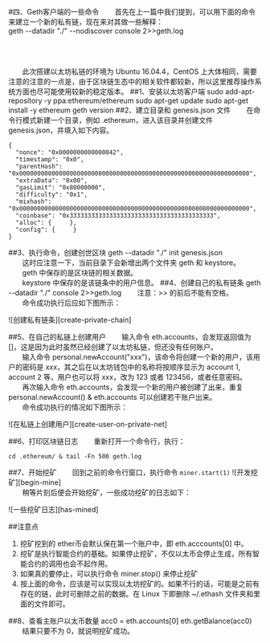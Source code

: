 #四、Geth客户端的一些命令
&nbsp;&nbsp;&nbsp;&nbsp;&nbsp;&nbsp;&nbsp;首先在上一篇中我们提到，可以用下面的命令来建立一个新的私有链，现在来对其做一些解释：<br/>
	geth --datadir "./" --nodiscover console 2>>geth.log
	
&nbsp;&nbsp;&nbsp;&nbsp;&nbsp;&nbsp;&nbsp;
&nbsp;&nbsp;&nbsp;&nbsp;&nbsp;&nbsp;&nbsp;
&nbsp;&nbsp;&nbsp;&nbsp;&nbsp;&nbsp;&nbsp;
&nbsp;&nbsp;&nbsp;&nbsp;&nbsp;&nbsp;&nbsp;
&nbsp;&nbsp;&nbsp;&nbsp;&nbsp;&nbsp;&nbsp;
&nbsp;&nbsp;&nbsp;&nbsp;&nbsp;&nbsp;&nbsp;
&nbsp;&nbsp;&nbsp;&nbsp;&nbsp;&nbsp;&nbsp;
&nbsp;&nbsp;&nbsp;&nbsp;&nbsp;&nbsp;&nbsp;
&nbsp;&nbsp;&nbsp;&nbsp;&nbsp;&nbsp;&nbsp;
&nbsp;&nbsp;&nbsp;&nbsp;&nbsp;&nbsp;&nbsp;
&nbsp;&nbsp;&nbsp;&nbsp;&nbsp;&nbsp;&nbsp;
&nbsp;&nbsp;&nbsp;&nbsp;&nbsp;&nbsp;&nbsp;
&nbsp;&nbsp;&nbsp;&nbsp;&nbsp;&nbsp;&nbsp;
&nbsp;&nbsp;&nbsp;&nbsp;&nbsp;&nbsp;&nbsp;
&nbsp;&nbsp;&nbsp;&nbsp;&nbsp;&nbsp;&nbsp;
&nbsp;&nbsp;&nbsp;&nbsp;&nbsp;&nbsp;&nbsp;
&nbsp;&nbsp;&nbsp;&nbsp;&nbsp;&nbsp;&nbsp;
&nbsp;&nbsp;&nbsp;&nbsp;&nbsp;&nbsp;&nbsp;
&nbsp;&nbsp;&nbsp;&nbsp;&nbsp;&nbsp;&nbsp;



&nbsp;&nbsp;&nbsp;&nbsp;&nbsp;&nbsp;&nbsp;此次搭建以太坊私链的环境为 Ubuntu 16.04.4，CentOS 上大体相同，需要注意的注意的一点是，由于区块链生态中的相关软件都较新，所以这里推荐操作系统方面也尽可能使用较新的稳定版本。
##1、安装以太坊客户端
	sudo add-apt-repository -y ppa:ethereum/ethereum
	sudo apt-get update
	sudo apt-get install -y ethereum
	geth version
##2、建立目录和 genesis.json 文件
&nbsp;&nbsp;&nbsp;&nbsp;&nbsp;&nbsp;&nbsp;在命令行模式新建一个目录，例如 .ethereum，进入该目录并创建文件 genesis.json，并填入如下内容。
	
	{
	  "nonce": "0x0000000000000042",
	  "timestamp": "0x0",
	  "parentHash": "0x0000000000000000000000000000000000000000000000000000000000000000",
	  "extraData": "0x00",
	  "gasLimit": "0x80000000",
	  "difficulty": "0x1",
	  "mixhash": "0x0000000000000000000000000000000000000000000000000000000000000000",
	  "coinbase": "0x3333333333333333333333333333333333333333",
	  "alloc": {     },
	  "config": {     }
	}

##3、执行命令，创建创世区块
	geth --datadir "./" init genesis.json
<br/>&nbsp;&nbsp;&nbsp;&nbsp;&nbsp;&nbsp;&nbsp;这时应注意一下，当前目录下会新增出两个文件夹 geth 和 keystore。
<br/>&nbsp;&nbsp;&nbsp;&nbsp;&nbsp;&nbsp;&nbsp;geth 中保存的是区块链的相关数据。
<br/>&nbsp;&nbsp;&nbsp;&nbsp;&nbsp;&nbsp;&nbsp;keystore 中保存的是该链条中的用户信息。
##4、创建自己的私有链条
	geth --datadir "./" console 2>>geth.log
&nbsp;&nbsp;&nbsp;&nbsp;&nbsp;&nbsp;&nbsp;注意：>> 的前后不能有空格。<br/>
&nbsp;&nbsp;&nbsp;&nbsp;&nbsp;&nbsp;&nbsp;命令成功执行后应如下图所示：

![创建私有链条][create-private-chain]

##5、在自己的私链上创建用户
&nbsp;&nbsp;&nbsp;&nbsp;&nbsp;&nbsp;&nbsp;输入命令 eth.accounts，会发现返回值为 []，这是因为此时虽然已经创建了以太坊私链，但还没有任何账户。
<br/>&nbsp;&nbsp;&nbsp;&nbsp;&nbsp;&nbsp;&nbsp;输入命令 personal.newAccount("xxx")，该命令将创建一个新的用户，该用户的密码是 xxx，其之后在以太坊钱包中的名称将按顺序显示为 account 1, account 2 等，用户也可以将 xxx，改为 123 或者 123456，或者任意密码。
<br/>&nbsp;&nbsp;&nbsp;&nbsp;&nbsp;&nbsp;&nbsp;再次输入命令 eth.accounts，会发现一个新的用户被创建了出来，重复 personal.newAccount() & eth.accounts 可以创建若干账户出来。
<br/>&nbsp;&nbsp;&nbsp;&nbsp;&nbsp;&nbsp;&nbsp;命令成功执行的情况如下图所示：

![在私链上创建用户][create-user-on-private-net]

##6、打印区块链日志
&nbsp;&nbsp;&nbsp;&nbsp;&nbsp;&nbsp;&nbsp;重新打开一个命令行，执行：

```
cd .ethereum/ & tail -Fn 500 geth.log
```
##7、开始挖矿
&nbsp;&nbsp;&nbsp;&nbsp;&nbsp;&nbsp;&nbsp;回到之前的命令行窗口，执行命令 ```miner.start(1)```
![开发挖矿][begin-mine]
<br/>&nbsp;&nbsp;&nbsp;&nbsp;&nbsp;&nbsp;&nbsp;稍等片刻后便会开始挖矿，一些成功挖矿的日志如下：

![一些挖矿日志][has-mined]

##注意点
1. 挖矿挖到的 ether币会默认保在第一个账户中，即 eth.acccounts[0] 中。
2. 挖矿是执行智能合约的基础。如果停止挖矿，不仅以太币会停止生成，所有智能合约的调用也会不起作用。
3. 如果真的要停止，可以执行命令 miner.stop() 来停止挖矿
4. 按上面的命令，应该是可以实现以太坊挖矿的。如果不行的话，可能是之前有存在的链，此时可删除之前的数据。在 Linux 下即删除 ~/.ethash 文件夹和里面的文件即可。

##8、查看主账户以太币数量
	acc0 = eth.accounts[0]
	eth.getBalance(acc0)
&nbsp;&nbsp;&nbsp;&nbsp;&nbsp;&nbsp;&nbsp;结果只要不为 0，就说明挖矿成功。

